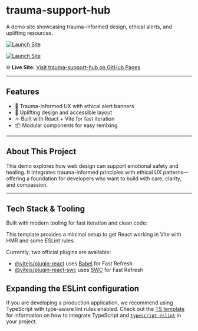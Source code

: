 # trauma-support-hub

A demo site showcasing trauma-informed design, ethical alerts, and uplifting resources.

[![Launch Site](https://img.shields.io/badge/Live%20Demo-trauma--support--hub-blue?style=for-the-badge)](https://viptechdev.github.io/trauma-support-hub/)

<a href="https://viptechdev.github.io/trauma-support-hub/" target="_blank">
  <img src="https://img.shields.io/badge/Launch-Site-blue?style=for-the-badge" alt="Launch Site">
</a>

🌐 **Live Site:** [Visit trauma-support-hub on GitHub Pages](https://viptechdev.github.io/trauma-support-hub/)

---

## Features

- 🌱 Trauma-informed UX with ethical alert banners  
- 🎨 Uplifting design and accessible layout  
- ⚛️ Built with React + Vite for fast iteration  
- 📦 Modular components for easy remixing

---

## About This Project

This demo explores how web design can support emotional safety and healing. It integrates trauma-informed principles with ethical UX patterns—offering a foundation for developers who want to build with care, clarity, and compassion.

---

## Tech Stack & Tooling

Built with modern tooling for fast iteration and clean code:

This template provides a minimal setup to get React working in Vite with HMR and some ESLint rules.

Currently, two official plugins are available:

- [@vitejs/plugin-react](https://github.com/vitejs/vite-plugin-react/blob/main/packages/plugin-react) uses [Babel](https://babeljs.io/) for Fast Refresh  
- [@vitejs/plugin-react-swc](https://github.com/vitejs/vite-plugin-react/blob/main/packages/plugin-react-swc) uses [SWC](https://swc.rs/) for Fast Refresh

## Expanding the ESLint configuration

If you are developing a production application, we recommend using TypeScript with type-aware lint rules enabled. Check out the [TS template](https://github.com/vitejs/vite/tree/main/packages/create-vite/template-react-ts) for information on how to integrate TypeScript and [`typescript-eslint`](https://typescript-eslint.io) in your project.
